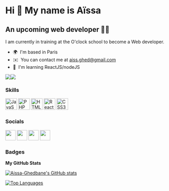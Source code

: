 Hi 👋 My name is Aïssa
======================

An upcoming web developer 🧑‍💻
-------------------------------

I am currently in training at the O'clock school to become a Web developer.

* 🌍  I'm based in Paris
* ✉️  You can contact me at [aiss.ghed@gmail.com](mailto:aiss.ghed@gmail.com)
* 🧠  I'm learning ReactJS/nodeJS

<a href="https://www.twitter.com/1Dev_french" target="_blank" rel="noreferrer"><img
src="https://img.shields.io/twitter/follow/1Dev_french?logo=twitter&style=for-the-badge&color=22c55e&labelColor=000000"
/></a><a href="https://www.github.com/Aissa-Ghedbane" target="_blank" rel="noreferrer"><img
src="https://img.shields.io/github/followers/Aissa-Ghedbane?logo=github&style=for-the-badge&color=22c55e&labelColor=000000" /></a>

### Skills

<p align="left">
<a href="https://developer.mozilla.org/en-US/docs/Web/JavaScript" target="_blank" rel="noreferrer"><img src="https://raw.githubusercontent.com/danielcranney/readme-generator/main/public/icons/skills/javascript-colored.svg" width="36" height="36" alt="JavaScript" /></a>
<a href="https://www.php.net/" target="_blank" rel="noreferrer"><img src="https://raw.githubusercontent.com/danielcranney/readme-generator/main/public/icons/skills/php-colored.svg" width="36" height="36" alt="PHP" /></a>
<a href="https://developer.mozilla.org/en-US/docs/Glossary/HTML5" target="_blank" rel="noreferrer"><img src="https://raw.githubusercontent.com/danielcranney/readme-generator/main/public/icons/skills/html5-colored.svg" width="36" height="36" alt="HTML5" /></a>
<a href="https://reactjs.org/" target="_blank" rel="noreferrer"><img src="https://raw.githubusercontent.com/danielcranney/readme-generator/main/public/icons/skills/react-colored.svg" width="36" height="36" alt="React" /></a>
<a href="https://www.w3.org/TR/CSS/#css" target="_blank" rel="noreferrer"><img src="https://raw.githubusercontent.com/danielcranney/readme-generator/main/public/icons/skills/css3-colored.svg" width="36" height="36" alt="CSS3" /></a>
</p>


### Socials

<p align="left"> <a href="https://discord.com/users/Aïssa {Einstein}" target="_blank" rel="noreferrer"><img src="https://raw.githubusercontent.com/danielcranney/readme-generator/main/public/icons/socials/discord.svg" width="32" height="32" /></a> <a href="https://www.github.com/Aissa-Ghedbane" target="_blank" rel="noreferrer"><img src="https://raw.githubusercontent.com/danielcranney/readme-generator/main/public/icons/socials/github.svg" width="32" height="32" /></a> <a href="https://www.linkedin.com/in/aïssa-ghedbane" target="_blank" rel="noreferrer"><img src="https://raw.githubusercontent.com/danielcranney/readme-generator/main/public/icons/socials/linkedin.svg" width="32" height="32" /></a> <a href="https://www.twitter.com/1Dev_french" target="_blank" rel="noreferrer"><img src="https://raw.githubusercontent.com/danielcranney/readme-generator/main/public/icons/socials/twitter.svg" width="32" height="32" /></a></p>

### Badges

<b>My GitHub Stats</b>

<a href="http://www.github.com/Aissa-Ghedbane"><img src="https://github-readme-stats.vercel.app/api?username=Aissa-Ghedbane&show_icons=true&hide=&count_private=true&title_color=22c55e&text_color=ec4899&icon_color=22c55e&bg_color=000000&hide_border=true&show_icons=true" alt="Aissa-Ghedbane's GitHub stats" /></a>

<a href="https://github.com/Aissa-Ghedbane" align="left"><img src="https://github-readme-stats.vercel.app/api/top-langs/?username=Aissa-Ghedbane&langs_count=10&title_color=22c55e&text_color=ec4899&icon_color=22c55e&bg_color=000000&hide_border=true&locale=en&custom_title=Top%20%Languages" alt="Top Languages" /></a>
